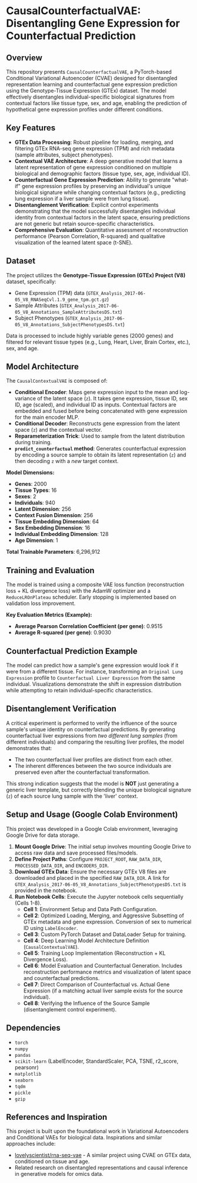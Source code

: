 

# CausalCounterfactualVAE: Disentangling Gene Expression for Counterfactual Prediction

## Overview

This repository presents `CausalCounterfactualVAE`, a PyTorch-based Conditional Variational Autoencoder (CVAE) designed for disentangled representation learning and counterfactual gene expression prediction using the Genotype-Tissue Expression (GTEx) dataset. The model effectively disentangles individual-specific biological signatures from contextual factors like tissue type, sex, and age, enabling the prediction of hypothetical gene expression profiles under different conditions.

## Key Features

*   **GTEx Data Processing**: Robust pipeline for loading, merging, and filtering GTEx RNA-seq gene expression (TPM) and rich metadata (sample attributes, subject phenotypes).
*   **Contextual VAE Architecture**: A deep generative model that learns a latent representation of gene expression conditioned on multiple biological and demographic factors (tissue type, sex, age, individual ID).
*   **Counterfactual Gene Expression Prediction**: Ability to generate "what-if" gene expression profiles by preserving an individual's unique biological signature while changing contextual factors (e.g., predicting lung expression if a liver sample were from lung tissue).
*   **Disentanglement Verification**: Explicit control experiments demonstrating that the model successfully disentangles individual identity from contextual factors in the latent space, ensuring predictions are not generic but retain source-specific characteristics.
*   **Comprehensive Evaluation**: Quantitative assessment of reconstruction performance (Pearson Correlation, R-squared) and qualitative visualization of the learned latent space (t-SNE).

## Dataset

The project utilizes the **Genotype-Tissue Expression (GTEx) Project (V8)** dataset, specifically:
*   Gene Expression (TPM) data (`GTEX_Analysis_2017-06-05_V8_RNASeqCvl.1.9_gene_tpm.gct.gz`)
*   Sample Attributes (`GTEX_Analysis_2017-06-05_V8_Annotations_SampleAttributesDS.txt`)
*   Subject Phenotypes (`GTEX_Analysis_2017-06-05_V8_Annotations_SubjectPhenotypesDS.txt`)

Data is processed to include highly variable genes (2000 genes) and filtered for relevant tissue types (e.g., Lung, Heart, Liver, Brain Cortex, etc.), sex, and age.

## Model Architecture

The `CausalContextualVAE` is composed of:

*   **Conditional Encoder**: Maps gene expression input to the mean and log-variance of the latent space (`z`). It takes gene expression, tissue ID, sex ID, age (scaled), and individual ID as inputs. Contextual factors are embedded and fused before being concatenated with gene expression for the main encoder MLP.
*   **Conditional Decoder**: Reconstructs gene expression from the latent space (`z`) and the contextual vector.
*   **Reparameterization Trick**: Used to sample from the latent distribution during training.
*   **`predict_counterfactual` method**: Generates counterfactual expression by encoding a source sample to obtain its latent representation (`z`) and then decoding `z` with a *new* target context.

**Model Dimensions:**
*   **Genes**: 2000
*   **Tissue Types**: 16
*   **Sexes**: 2
*   **Individuals**: 940
*   **Latent Dimension**: 256
*   **Context Fusion Dimension**: 256
*   **Tissue Embedding Dimension**: 64
*   **Sex Embedding Dimension**: 16
*   **Individual Embedding Dimension**: 128
*   **Age Dimension**: 1

**Total Trainable Parameters**: 6,296,912

## Training and Evaluation

The model is trained using a composite VAE loss function (reconstruction loss + KL divergence loss) with the AdamW optimizer and a `ReduceLROnPlateau` scheduler. Early stopping is implemented based on validation loss improvement.

**Key Evaluation Metrics (Example):**
*   **Average Pearson Correlation Coefficient (per gene)**: 0.9515
*   **Average R-squared (per gene)**: 0.9030

## Counterfactual Prediction Example

The model can predict how a sample's gene expression would look if it were from a different tissue. For instance, transforming an `Original Lung Expression` profile to `Counterfactual Liver Expression` from the same individual. Visualizations demonstrate the shift in expression distribution while attempting to retain individual-specific characteristics.

## Disentanglement Verification

A critical experiment is performed to verify the influence of the source sample's unique identity on counterfactual predictions. By generating counterfactual liver expressions from *two different lung samples* (from different individuals) and comparing the resulting liver profiles, the model demonstrates that:

*   The two counterfactual liver profiles are distinct from each other.
*   The inherent differences between the two source individuals are preserved even after the counterfactual transformation.

This strong indication suggests that the model is **NOT** just generating a generic liver template, but correctly blending the unique biological signature (`z`) of each source lung sample with the 'liver' context.

## Setup and Usage (Google Colab Environment)

This project was developed in a Google Colab environment, leveraging Google Drive for data storage.

1.  **Mount Google Drive**: The initial setup involves mounting Google Drive to access raw data and save processed files/models.
2.  **Define Project Paths**: Configure `PROJECT_ROOT`, `RAW_DATA_DIR`, `PROCESSED_DATA_DIR`, and `ENCODERS_DIR`.
3.  **Download GTEx Data**: Ensure the necessary GTEx V8 files are downloaded and placed in the specified `RAW_DATA_DIR`. A link for `GTEX_Analysis_2017-06-05_V8_Annotations_SubjectPhenotypesDS.txt` is provided in the notebook.
4.  **Run Notebook Cells**: Execute the Jupyter notebook cells sequentially (Cells 1-8).
    *   **Cell 1**: Environment Setup and Data Path Configuration.
    *   **Cell 2**: Optimized Loading, Merging, and Aggressive Subsetting of GTEx metadata and gene expression. Conversion of sex to numerical ID using `LabelEncoder`.
    *   **Cell 3**: Custom PyTorch Dataset and DataLoader Setup for training.
    *   **Cell 4**: Deep Learning Model Architecture Definition (`CausalContextualVAE`).
    *   **Cell 5**: Training Loop Implementation (Reconstruction + KL Divergence Loss).
    *   **Cell 6**: Model Evaluation and Counterfactual Generation. Includes reconstruction performance metrics and visualization of latent space and counterfactual predictions.
    *   **Cell 7**: Direct Comparison of Counterfactual vs. Actual Gene Expression (if a matching actual liver sample exists for the source individual).
    *   **Cell 8**: Verifying the Influence of the Source Sample (disentanglement control experiment).

## Dependencies

*   `torch`
*   `numpy`
*   `pandas`
*   `scikit-learn` (LabelEncoder, StandardScaler, PCA, TSNE, r2_score, pearsonr)
*   `matplotlib`
*   `seaborn`
*   `tqdm`
*   `pickle`
*   `gzip`

## References and Inspiration

This project is built upon the foundational work in Variational Autoencoders and Conditional VAEs for biological data. Inspirations and similar approaches include:

*   [lovelyscientist/rna-seq-vae](https://github.com/lovelyscientist/rna-seq-vae) - A similar project using CVAE on GTEx data, conditioned on tissue and age.
*   Related research on disentangled representations and causal inference in generative models for omics data.


